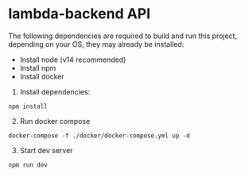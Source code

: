 # lambda-backend API

The following dependencies are required to build and run this project, depending
on your OS, they may already be installed:

- Install node (v14 recommended)
- Install npm
- Install docker

1. Install dependencies:
```shell
npm install
```
2. Run docker compose
```shell
docker-compose -f ./docker/docker-compose.yml up -d
```
3. Start dev server
```shell
npm run dev
```
